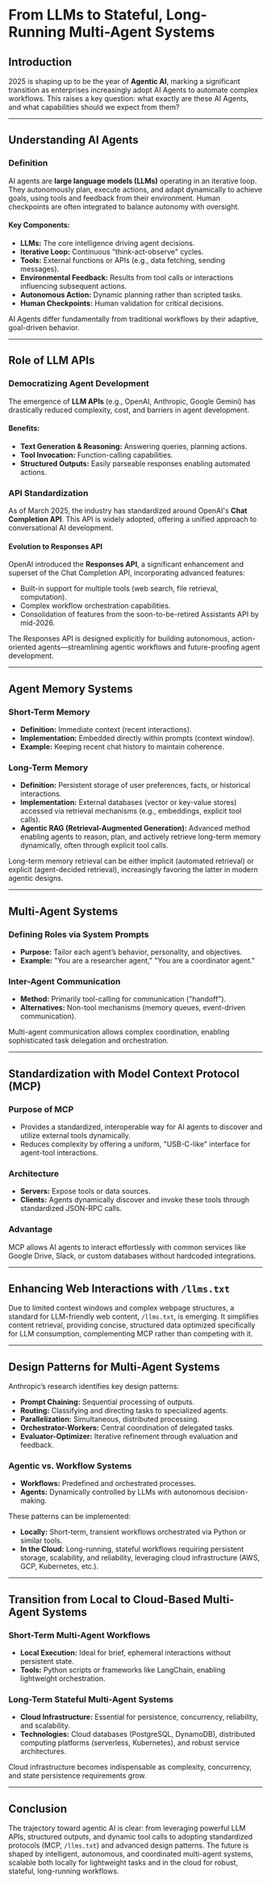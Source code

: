 # From LLMs to Stateful, Long-Running Multi-Agent Systems

## Introduction

2025 is shaping up to be the year of **Agentic AI**, marking a significant transition as enterprises increasingly adopt AI Agents to automate complex workflows. This raises a key question: what exactly are these AI Agents, and what capabilities should we expect from them?

---

## Understanding AI Agents

### Definition

AI agents are **large language models (LLMs)** operating in an iterative loop. They autonomously plan, execute actions, and adapt dynamically to achieve goals, using tools and feedback from their environment. Human checkpoints are often integrated to balance autonomy with oversight.

#### Key Components:
- **LLMs:** The core intelligence driving agent decisions.
- **Iterative Loop:** Continuous "think-act-observe" cycles.
- **Tools:** External functions or APIs (e.g., data fetching, sending messages).
- **Environmental Feedback:** Results from tool calls or interactions influencing subsequent actions.
- **Autonomous Action:** Dynamic planning rather than scripted tasks.
- **Human Checkpoints:** Human validation for critical decisions.

AI Agents differ fundamentally from traditional workflows by their adaptive, goal-driven behavior.

---

## Role of LLM APIs

### Democratizing Agent Development

The emergence of **LLM APIs** (e.g., OpenAI, Anthropic, Google Gemini) has drastically reduced complexity, cost, and barriers in agent development.

#### Benefits:
- **Text Generation & Reasoning:** Answering queries, planning actions.
- **Tool Invocation:** Function-calling capabilities.
- **Structured Outputs:** Easily parseable responses enabling automated actions.

### API Standardization

As of March 2025, the industry has standardized around OpenAI's **Chat Completion API**. This API is widely adopted, offering a unified approach to conversational AI development.

#### Evolution to Responses API

OpenAI introduced the **Responses API**, a significant enhancement and superset of the Chat Completion API, incorporating advanced features:
- Built-in support for multiple tools (web search, file retrieval, computation).
- Complex workflow orchestration capabilities.
- Consolidation of features from the soon-to-be-retired Assistants API by mid-2026.

The Responses API is designed explicitly for building autonomous, action-oriented agents—streamlining agentic workflows and future-proofing agent development.

---

## Agent Memory Systems

### Short-Term Memory

- **Definition:** Immediate context (recent interactions).
- **Implementation:** Embedded directly within prompts (context window).
- **Example:** Keeping recent chat history to maintain coherence.

### Long-Term Memory

- **Definition:** Persistent storage of user preferences, facts, or historical interactions.
- **Implementation:** External databases (vector or key-value stores) accessed via retrieval mechanisms (e.g., embeddings, explicit tool calls).
- **Agentic RAG (Retrieval-Augmented Generation):** Advanced method enabling agents to reason, plan, and actively retrieve long-term memory dynamically, often through explicit tool calls.

Long-term memory retrieval can be either implicit (automated retrieval) or explicit (agent-decided retrieval), increasingly favoring the latter in modern agentic designs.

---

## Multi-Agent Systems

### Defining Roles via System Prompts

- **Purpose:** Tailor each agent’s behavior, personality, and objectives.
- **Example:** "You are a researcher agent," "You are a coordinator agent."

### Inter-Agent Communication

- **Method:** Primarily tool-calling for communication ("handoff").
- **Alternatives:** Non-tool mechanisms (memory queues, event-driven communication).

Multi-agent communication allows complex coordination, enabling sophisticated task delegation and orchestration.

---

## Standardization with Model Context Protocol (MCP)

### Purpose of MCP

- Provides a standardized, interoperable way for AI agents to discover and utilize external tools dynamically.
- Reduces complexity by offering a uniform, "USB-C-like" interface for agent-tool interactions.

### Architecture

- **Servers:** Expose tools or data sources.
- **Clients:** Agents dynamically discover and invoke these tools through standardized JSON-RPC calls.

### Advantage

MCP allows AI agents to interact effortlessly with common services like Google Drive, Slack, or custom databases without hardcoded integrations.

---

## Enhancing Web Interactions with `/llms.txt`

Due to limited context windows and complex webpage structures, a standard for LLM-friendly web content, `/llms.txt`, is emerging. It simplifies content retrieval, providing concise, structured data optimized specifically for LLM consumption, complementing MCP rather than competing with it.

---

## Design Patterns for Multi-Agent Systems

Anthropic’s research identifies key design patterns:

- **Prompt Chaining:** Sequential processing of outputs.
- **Routing:** Classifying and directing tasks to specialized agents.
- **Parallelization:** Simultaneous, distributed processing.
- **Orchestrator-Workers:** Central coordination of delegated tasks.
- **Evaluator-Optimizer:** Iterative refinement through evaluation and feedback.

### Agentic vs. Workflow Systems
- **Workflows:** Predefined and orchestrated processes.
- **Agents:** Dynamically controlled by LLMs with autonomous decision-making.

These patterns can be implemented:
- **Locally:** Short-term, transient workflows orchestrated via Python or similar tools.
- **In the Cloud:** Long-running, stateful workflows requiring persistent storage, scalability, and reliability, leveraging cloud infrastructure (AWS, GCP, Kubernetes, etc.).

---

## Transition from Local to Cloud-Based Multi-Agent Systems

### Short-Term Multi-Agent Workflows

- **Local Execution:** Ideal for brief, ephemeral interactions without persistent state.
- **Tools:** Python scripts or frameworks like LangChain, enabling lightweight orchestration.

### Long-Term Stateful Multi-Agent Systems

- **Cloud Infrastructure:** Essential for persistence, concurrency, reliability, and scalability.
- **Technologies:** Cloud databases (PostgreSQL, DynamoDB), distributed computing platforms (serverless, Kubernetes), and robust service architectures.

Cloud infrastructure becomes indispensable as complexity, concurrency, and state persistence requirements grow.

---

## Conclusion

The trajectory toward agentic AI is clear: from leveraging powerful LLM APIs, structured outputs, and dynamic tool calls to adopting standardized protocols (MCP, `/llms.txt`) and advanced design patterns. The future is shaped by intelligent, autonomous, and coordinated multi-agent systems, scalable both locally for lightweight tasks and in the cloud for robust, stateful, long-running workflows.

